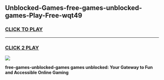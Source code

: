 
## Unblocked-Games-free-games-unblocked-games-Play-Free-wqt49
<h3>
<a href="https://premium76.site?title=free-games-unblocked-games&ref=10A">CLICK TO PLAY</a></h3>
<hr>

<h3>
<a href="https://premium76.site?title=free-games-unblocked-games&ref=10A">CLICK 2 PLAY</a>
  
</h3>

<a href="https://premium76.site?title=free-games-unblocked-games&ref=10A"><img src="https://clearcache.store/games.png"></a>


**free-games-unblocked-games games unblocked: Your Gateway to Fun and Accessible Online Gaming**
